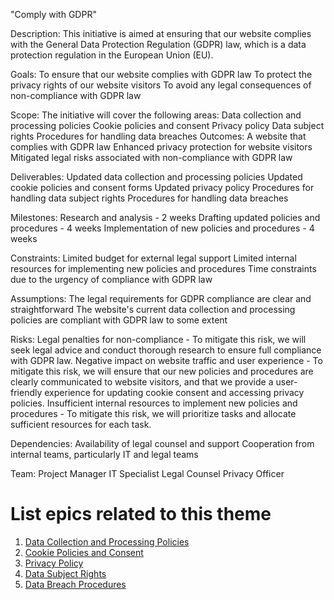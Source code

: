 "Comply with GDPR"

Description: This initiative is aimed at ensuring that our website complies with the General Data Protection Regulation (GDPR) law, which is a data protection regulation in the European Union (EU).

Goals: 
    To ensure that our website complies with GDPR law
    To protect the privacy rights of our website visitors
    To avoid any legal consequences of non-compliance with GDPR law

Scope:
    The initiative will cover the following areas:
        Data collection and processing policies 
        Cookie policies and consent
        Privacy policy
        Data subject rights
        Procedures for handling data breaches
Outcomes: 
    A website that complies with GDPR law
    Enhanced privacy protection for website visitors
    Mitigated legal risks associated with non-compliance with GDPR law

Deliverables: 
    Updated data collection and processing policies
    Updated cookie policies and consent forms
    Updated privacy policy
    Procedures for handling data subject rights
    Procedures for handling data breaches

Milestones: 
    Research and analysis - 2 weeks
    Drafting updated policies and procedures - 4 weeks
    Implementation of new policies and procedures - 4 weeks

Constraints: 
    Limited budget for external legal support
    Limited internal resources for implementing new policies and procedures
    Time constraints due to the urgency of compliance with GDPR law

Assumptions: 
    The legal requirements for GDPR compliance are clear and straightforward
    The website's current data collection and processing policies are compliant with GDPR law to some extent

Risks:
    Legal penalties for non-compliance - To mitigate this risk, we will seek legal advice and conduct thorough research to ensure full compliance with GDPR law.
    Negative impact on website traffic and user experience - To mitigate this risk, we will ensure that our new policies and procedures are clearly communicated to website visitors, and that we provide a user-friendly experience for updating cookie consent and accessing privacy policies.
    Insufficient internal resources to implement new policies and procedures - To mitigate this risk, we will prioritize tasks and allocate sufficient resources for each task.

Dependencies: 
    Availability of legal counsel and support
    Cooperation from internal teams, particularly IT and legal teams

Team:
    Project Manager
    IT Specialist
    Legal Counsel
    Privacy Officer

# List epics related to this theme
1. [Data Collection and Processing Policies](documentation/templates/theme/initiatives/epics/Data%20Collection%20and%20Processing%20Policies.md)
2. [Cookie Policies and Consent](documentation/templates/theme/initiatives/epics/Cookie%20Policies%20and%20Consent.md)
3. [Privacy Policy](documentation/templates/theme/initiatives/epics/Privacy%20Policy.md)
4. [Data Subject Rights](documentation/templates/theme/initiatives/epics/Data%20Subject%20Rights.md)
5. [Data Breach Procedures](documentation/templates/theme/initiatives/epics/Data%20Breach%20Procedures.md)
